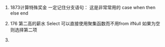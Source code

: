1. 1873计算特殊奖金
一定记住分支语句： 这是非常常用的
case
when 
then
else
end
2. 176 第二高的薪水
Select 可以直接使用聚集函数而不用from
ifNull 如果为空则选择第二项

3. 


